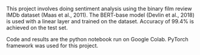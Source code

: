 This project involves doing sentiment analysis using the binary film review IMDb dataset (Maas et al., 2011).
The BERT-base model (Devlin et al., 2018) is used with a linear layer and trained on the dataset.
Accuracy of 99.4% is achieved on the test set.

Code and results are the python notebook run on Google Colab.
PyTorch framework was used for this project.
